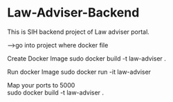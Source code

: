 # Law-Adviser-Backend
This is SIH backend project of Law adviser portal.

-->go into project where docker file 

Create Docker Image
sudo docker build -t law-adviser .

Run docker Image
sudo docker run -it law-adviser

Map your ports to 5000  
sudo docker build -t law-adviser .

